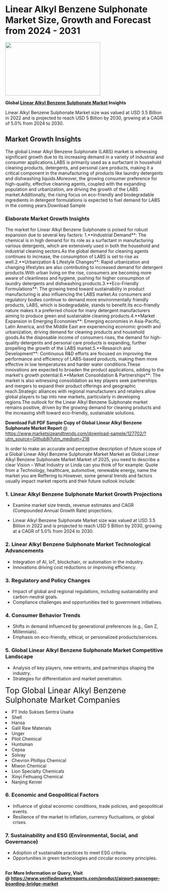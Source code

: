 <H1>Linear Alkyl Benzene Sulphonate Market Size, Growth and Forecast from 2024 - 2031</H1><img class="aligncenter size-medium wp-image-584254" src="https://thirdeyenews.in/wp-content/uploads/2024/09/Global-Market-Research-300x168.jpeg" alt="" width="300" height="168" /><p><strong>Global&nbsp;<a href="https://www.marketsizeandtrends.com/download-sample/127702/?utm_source=Github8j?utm_medium=218">Linear Alkyl Benzene Sulphonate Market</a> Insights</strong></p><p>Linear Alkyl Benzene Sulphonate Market size was valued at USD 3.5 Billion in 2022 and is projected to reach USD 5 Billion by 2030, growing at a CAGR of 5.0% from 2024 to 2030.</p><p><h2>Market Growth Insights</h2> The global Linear Alkyl Benzene Sulphonate (LABS) market is witnessing significant growth due to its increasing demand in a variety of industrial and consumer applications.LABS is primarily used as a surfactant in household cleaning products, detergents, and personal care products, making it a critical component in the manufacturing of products like laundry detergents and dishwashing liquids.Moreover, the growing consumer preference for high-quality, effective cleaning agents, coupled with the expanding population and urbanization, are driving the growth of the LABS market.Additionally, the rising focus on eco-friendly and biodegradable ingredients in detergent formulations is expected to fuel demand for LABS in the coming years.Download Sample <h3>Elaborate Market Growth Insights</h3> The market for Linear Alkyl Benzene Sulphonate is poised for robust expansion due to several key factors: 1.**Industrial Demand**: The chemical is in high demand for its role as a surfactant in manufacturing various detergents, which are extensively used in both the household and industrial cleaning sectors.As the global demand for cleaning agents continues to increase, the consumption of LABS is set to rise as well.2.**Urbanization & Lifestyle Changes**: Rapid urbanization and changing lifestyles are also contributing to increased demand for detergent products.With urban living on the rise, consumers are becoming more aware of cleanliness and hygiene, pushing for higher consumption of laundry detergents and dishwashing products.3.**Eco-Friendly Formulations**: The growing trend toward sustainability in product manufacturing is also influencing the LABS market.As consumers and regulatory bodies continue to demand more environmentally friendly products, LABS, which is biodegradable, stands to benefit.Its eco-friendly nature makes it a preferred choice for many detergent manufacturers aiming to produce green and sustainable cleaning products.4.**Market Expansion in Emerging Economies**: Emerging economies in Asia-Pacific, Latin America, and the Middle East are experiencing economic growth and urbanization, driving demand for cleaning products and household goods.As the disposable income of consumers rises, the demand for high-quality detergents and personal care products is expanding, further propelling the growth of the LABS market.5.**Research and Development**: Continuous R&D efforts are focused on improving the performance and efficiency of LABS-based products, making them more effective in low temperatures and harder water conditions.These innovations are expected to broaden the product applications, adding to the market's growth potential.6.**Market Consolidation & Partnerships**: The market is also witnessing consolidation as key players seek partnerships and mergers to expand their product offerings and geographic reach.Strategic alliances with regional manufacturers and retailers allow global players to tap into new markets, particularly in developing regions.The outlook for the Linear Alkyl Benzene Sulphonate market remains positive, driven by the growing demand for cleaning products and the increasing shift toward eco-friendly, sustainable solutions.</p><p><span class=""><strong>Download Full PDF Sample Copy of Global Linear Alkyl Benzene Sulphonate Market Report</strong> @ <a href="https://www.marketsizeandtrends.com/download-sample/127702/?utm_source=Github8j?utm_medium=218" target="_blank">https://www.marketsizeandtrends.com/download-sample/127702/?utm_source=Github8j?utm_medium=218</a></span></p><p>In order to make an accurate and perceptive description of future scope of a Global&nbsp;Linear Alkyl Benzene Sulphonate Market Market as Global&nbsp;Linear Alkyl Benzene Sulphonate Market Market of 2025, you need to describe a clear Vision &ndash; What Industry or Linda can you think of for example: Quote from a Technology, healthcare, automotive, renewable energy, name the market you are Reffering to.However, some general trends and factors usually impact market reports and their future outlook include:</p><h3>1.&nbsp;<strong>Linear Alkyl Benzene Sulphonate Market Growth Projections</strong></h3><ul><li>Examine market size trends, revenue estimates and CAGR (Compounded Annual Growth Rate) projections.</li><li><p>Linear Alkyl Benzene Sulphonate Market size was valued at USD 3.5 Billion in 2022 and is projected to reach USD 5 Billion by 2030, growing at a CAGR of 5.0% from 2024 to 2030.</p></li></ul><h3>2.&nbsp;<strong>Linear Alkyl Benzene Sulphonate Market Technological Advancements</strong></h3><ul><li>Integration of AI, IoT, blockchain, or automation in the industry.</li><li>Innovations driving cost reductions or improving efficiency.</li></ul><h3>3.&nbsp;<strong>Regulatory and Policy Changes</strong></h3><ul><li>Impact of global and regional regulations, including sustainability and carbon-neutral goals.</li><li>Compliance challenges and opportunities tied to government initiatives.</li></ul><h3>4.&nbsp;<strong>Consumer Behavior Trends</strong></h3><ul><li>Shifts in demand influenced by generational preferences (e.g., Gen Z, Millennials).</li><li>Emphasis on eco-friendly, ethical, or personalized products/services.</li></ul><h3>5.&nbsp;<strong>Global Linear Alkyl Benzene Sulphonate Market Competitive Landscape</strong></h3><ul><li>Analysis of key players, new entrants, and partnerships shaping the industry.</li><li>Strategies for differentiation and market penetration.</li></ul><p data-pm-slice="1 1 []"><span style="color: inherit; font-family: inherit; font-size: 25px;">Top Global Linear Alkyl Benzene Sulphonate Market Companies</span></p><div class="" data-test-id=""><p><li>PT Indo Sukses Sentra Usaha</li><li> Shell</li><li> Hansa</li><li> Galil Raw Materials</li><li> Unger</li><li> Pilot Chemical</li><li> Huntsman</li><li> Cepsa</li><li> Solvay</li><li> Chevron Phillips Chemical</li><li> Miwon Chemical</li><li> Lion Specialty Chemicals</li><li> Xinyi Feihuang Chemical</li><li> Nanjing Kenier</li></p></div><h3>6.&nbsp;<strong>Economic and Geopolitical Factors</strong></h3><ul><li>Influence of global economic conditions, trade policies, and geopolitical events.</li><li>Resilience of the market to inflation, currency fluctuations, or global crises.</li></ul><h3>7.&nbsp;<strong>Sustainability and ESG (Environmental, Social, and Governance)</strong></h3><ul><li>Adoption of sustainable practices to meet ESG criteria.</li><li>Opportunities in green technologies and circular economy principles.</li></ul><h2><strong style="font-size: 14px;">For More Information or Query, Visit @&nbsp;</strong><a style="background-color: #ffffff; font-size: 14px;" href="https://www.marketsizeandtrends.com/report/linear-alkyl-benzene-sulphonate-market/" target="_blank">https://www.verifiedmarketreports.com/product/airport-passenger-boarding-bridge-market</a></h2>